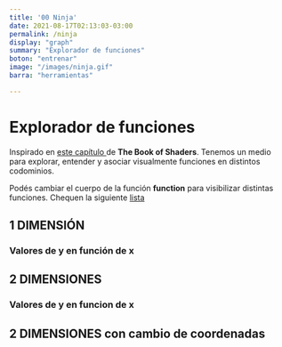 ```yaml
---
title: '00 Ninja'
date: 2021-08-17T02:13:03-03:00
permalink: /ninja
display: "graph"
summary: "Explorador de funciones"
boton: "entrenar"
image: "/images/ninja.gif"
barra: "herramientas"

---
```

# Explorador de funciones 

Inspirado en <a target="_blank" href="https://thebookofshaders.com/05/">este capítulo </a>
de **The Book of Shaders**.
Tenemos un medio para explorar, entender y asociar visualmente funciones en distintos codominios.

Podés cambiar el cuerpo de la función **function** para visibilizar distintas funciones. 
Chequen la siguiente <a target="_blank" href="https://collab.solarpunk.cool/p/funciones-cool">lista</a>

## 1 DIMENSIÓN 
### Valores de y en función de x
<div id='glsl_editor'></div>

## 2 DIMENSIONES 
### Valores de y en funcion de x 
<div id='glsl_editor_2'></div>

## 2 DIMENSIONES con cambio de coordenadas
<div id='glsl_editor_3'></div>

